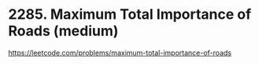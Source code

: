 # 2285. Maximum Total Importance of Roads (medium)

https://leetcode.com/problems/maximum-total-importance-of-roads
